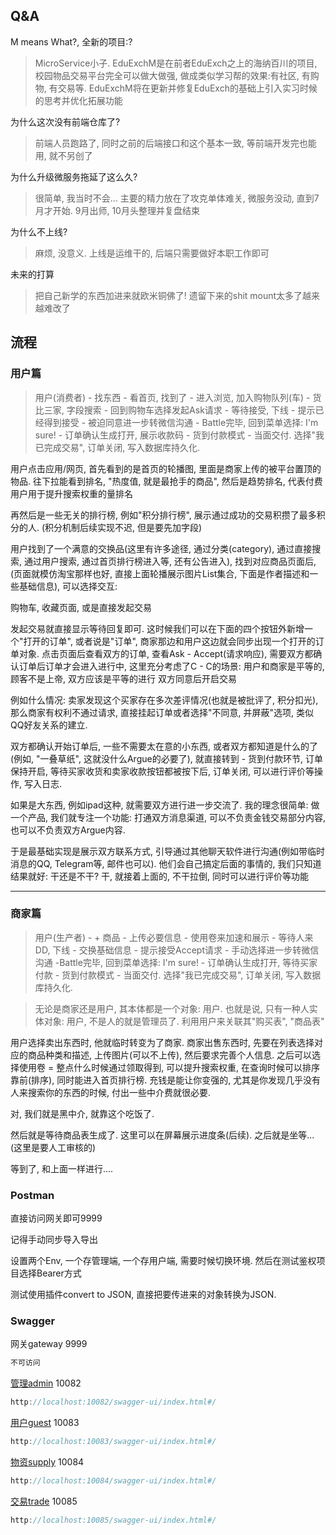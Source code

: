 ## Q&A

M means What?, 全新的项目:?

> MicroService小子. EduExchM是在前者EduExch之上的海纳百川的项目, 校园物品交易平台完全可以做大做强, 做成类似学习帮的效果:有社区, 有购物, 有交易等.
> EduExchM将在更新并修复EduExch的基础上引入实习时候的思考并优化拓展功能


为什么这次没有前端仓库了?

> 前端人员跑路了, 同时之前的后端接口和这个基本一致, 等前端开发完也能用, 就不另创了


为什么升级微服务拖延了这么久?

> 很简单, 我当时不会... 主要的精力放在了攻克单体难关, 微服务没动, 直到7月才开始. 9月出师, 10月头整理并复盘结束


为什么不上线?

> 麻烦, 没意义. 上线是运维干的, 后端只需要做好本职工作即可


未来的打算

> 把自己新学的东西加进来就欧米铜佛了! 遗留下来的shit mount太多了越来越难改了

## 流程

### **用户篇**

> 用户(消费者) - 找东西 - 看首页, 找到了 - 进入浏览, 加入购物队列(车) - 货比三家, 字段搜索 - 回到购物车选择发起Ask请求 - 等待接受, 下线 - 提示已经得到接受 -
> 被迫同意进一步转微信沟通 - Battle完毕, 回到菜单选择: I'm sure! - 订单确认生成打开, 展示收款码 - 货到付款模式 - 当面交付. 选择"我已完成交易", 订单关闭, 写入数据库持久化.

用户点击应用/网页, 首先看到的是首页的轮播图, 里面是商家上传的被平台置顶的物品. 往下拉能看到排名, "热度值, 就是最抢手的商品", 然后是趋势排名, 代表付费用户用于提升搜索权重的量排名

再然后是一些无关的排行榜, 例如"积分排行榜", 展示通过成功的交易积攒了最多积分的人. (积分机制后续实现不迟, 但是要先加字段)

用户找到了一个满意的交换品(这里有许多途径, 通过分类(category), 通过直接搜索, 通过用户搜索, 通过首页排行榜进入等, 还有公告进入), 找到对应商品页面后, (页面就模仿淘宝那样也好,
直接上面轮播展示图片List集合, 下面是作者描述和一些基础信息), 可以选择交互:

购物车, 收藏页面, 或是直接发起交易

发起交易就直接显示等待回复即可. 这时候我们可以在下面的四个按钮外新增一个"打开的订单", 或者说是"订单", 商家那边和用户这边就会同步出现一个打开的订单对象. 点击页面后查看双方的订单,
查看Ask - Accept(请求响应), 需要双方都确认订单后订单才会进入进行中, 这里充分考虑了C - C的场景: 用户和商家是平等的, 顾客不是上帝, 双方应该是平等的进行 双方同意后开启交易

例如什么情况: 卖家发现这个买家存在多次差评情况(也就是被批评了, 积分扣光), 那么商家有权利不通过请求, 直接挂起订单或者选择"不同意, 并屏蔽"选项, 类似QQ好友关系的建立.

双方都确认开始订单后, 一些不需要太在意的小东西, 或者双方都知道是什么的了(例如, "一叠草纸", 这就没什么Argue的必要了), 就直接转到 - 货到付款环节, 订单保持开启, 等待买家收货和卖家收款按钮都被按下后,
订单关闭, 可以进行评价等操作, 写入日志.

如果是大东西, 例如ipad这种, 就需要双方进行进一步交流了. 我的理念很简单: 做一个产品, 我们就专注一个功能: 打通双方消息渠道, 可以不负责金钱交易部分内容, 也可以不负责双方Argue内容.

于是最基础实现是展示双方联系方式, 引导通过其他聊天软件进行沟通(例如带临时消息的QQ, Telegram等, 邮件也可以). 他们会自己搞定后面的事情的, 我们只知道结果就好: 干还是不干? 干, 就接着上面的,
不干拉倒, 同时可以进行评价等功能


---

### **商家篇**

> 用户(生产者) - + 商品 - 上传必要信息 - 使用卷来加速和展示 - 等待人来DD, 下线 - 交换基础信息 - 提示接受Accept请求 - 手动选择进一步转微信沟通 -Battle完毕, 回到菜单选择: I'm sure! -
> 订单确认生成打开, 等待买家付款 - 货到付款模式 - 当面交付. 选择"我已完成交易", 订单关闭, 写入数据库持久化.

> 无论是商家还是用户, 其本体都是一个对象: 用户. 也就是说, 只有一种人实体对象: 用户, 不是人的就是管理员了. 利用用户来关联其"购买表", "商品表"

用户选择卖出东西时, 他就临时转变为了商家. 商家出售东西时, 先要在列表选择对应的商品种类和描述, 上传图片(可以不上传), 然后要求完善个人信息. 之后可以选择使用卷 = 整点什么时候通过领取得到,
可以提升搜索权重, 在查询时候可以排序靠前(排序), 同时能进入首页排行榜. 充钱是能让你变强的, 尤其是你发现几乎没有人来搜索你的东西的时候, 付出一些中介费就很必要.

对, 我们就是黑中介, 就靠这个吃饭了.

然后就是等待商品表生成了. 这里可以在屏幕展示进度条(后续). 之后就是坐等... (这里是要人工审核的)

等到了, 和上面一样进行....

### Postman

直接访问网关即可9999

记得手动同步导入导出

设置两个Env, 一个存管理端, 一个存用户端, 需要时候切换环境. 然后在测试鉴权项目选择Bearer方式

测试使用插件convert to JSON, 直接把要传进来的对象转换为JSON.

### Swagger

网关gateway 9999

```java
不可访问
```

[管理admin](http://localhost:10082/swagger-ui/index.html#/)    10082

```java
http://localhost:10082/swagger-ui/index.html#/
```

[用户guest](http://localhost:10083/swagger-ui/index.html#/)    10083

```java
http://localhost:10083/swagger-ui/index.html#/
```

[物资supply](http://localhost:10084/swagger-ui/index.html#/)    10084

```java
http://localhost:10084/swagger-ui/index.html#/
```

[交易trade](http://localhost:10085/swagger-ui/index.html#/)    10085

```java
http://localhost:10085/swagger-ui/index.html#/
```
